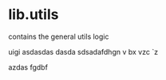 # lib.utils
contains the general utils logic

uigi
asdasdas
dasda
sdsadafdhgn
v
bx
vzc
`z

azdas
fgdbf
